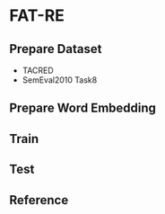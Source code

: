# FAT-RE


## Prepare Dataset
  - TACRED
  - SemEval2010 Task8  

## Prepare Word Embedding


## Train


## Test


## Reference